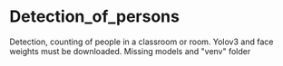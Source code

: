 # Detection_of_persons
Detection, counting of people in a classroom or room.
Yolov3 and face weights must be downloaded.
Missing models and "venv" folder

